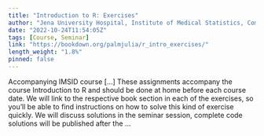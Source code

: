 ```yaml
---
title: "Introduction to R: Exercises"
author: "Jena University Hospital, Institute of Medical Statistics, Computer and Data Sciences, Julia Palm (julia.palm@med.uni-jena.de)"
date: "2022-10-24T11:54:05Z"
tags: [Course, Seminar]
link: "https://bookdown.org/palmjulia/r_intro_exercises/"
length_weight: "1.8%"
pinned: false
---
```


Accompanying IMSID course [...] These assignments accompany the course Introduction to R and should be done at home before each course date. We will link to the respective book section in each of the exercises, so you’ll be able to find instructions on how to solve this kind of exercise quickly. We will discuss solutions in the seminar session, complete code solutions will be published after the ...
